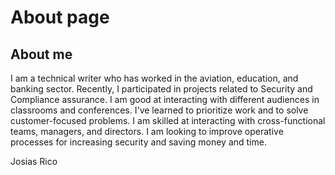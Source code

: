 # About page

## About me

I am a technical writer who has worked in the aviation, education, and banking sector. Recently, I participated in projects related to Security and Compliance assurance. I am good at interacting with different audiences in classrooms and conferences. I've learned to prioritize work and to solve customer-focused problems. I am skilled at interacting with cross-functional teams, managers, and directors. I am looking to improve operative processes for increasing security and saving money and time.

 Josias Rico

